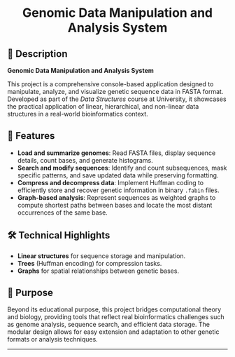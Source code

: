 <h1 align="center">Genomic Data Manipulation and Analysis System</h1>

## 📌 Description
**Genomic Data Manipulation and Analysis System**  

This project is a comprehensive console-based application designed to manipulate, analyze, and visualize genetic sequence data in FASTA format. Developed as part of the _Data Structures_ course at University, it showcases the practical application of linear, hierarchical, and non-linear data structures in a real-world bioinformatics context.

## 🚀 Features
- **Load and summarize genomes**: Read FASTA files, display sequence details, count bases, and generate histograms.  
- **Search and modify sequences**: Identify and count subsequences, mask specific patterns, and save updated data while preserving formatting.  
- **Compress and decompress data**: Implement Huffman coding to efficiently store and recover genetic information in binary `.fabin` files.  
- **Graph-based analysis**: Represent sequences as weighted graphs to compute shortest paths between bases and locate the most distant occurrences of the same base.  

## 🛠 Technical Highlights
- **Linear structures** for sequence storage and manipulation.  
- **Trees** (Huffman encoding) for compression tasks.  
- **Graphs** for spatial relationships between genetic bases.  

## 🎯 Purpose
Beyond its educational purpose, this project bridges computational theory and biology, providing tools that reflect real bioinformatics challenges such as genome analysis, sequence search, and efficient data storage. The modular design allows for easy extension and adaptation to other genetic formats or analysis techniques.

---
